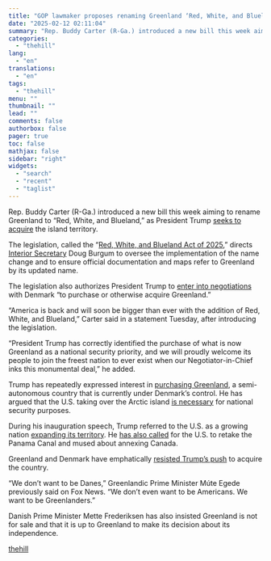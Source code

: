 ```yaml
---
title: "GOP lawmaker proposes renaming Greenland ‘Red, White, and Blueland’"
date: "2025-02-12 02:11:04"
summary: "Rep. Buddy Carter (R-Ga.) introduced a new bill this week aiming to rename Greenland to “Red, White, and Blueland,” as President Trump seeks to acquire the island territory. The legislation, called the “Red, White, and Blueland Act of 2025,” directs Interior Secretary Doug Burgum to oversee the implementation of the..."
categories:
  - "thehill"
lang:
  - "en"
translations:
  - "en"
tags:
  - "thehill"
menu: ""
thumbnail: ""
lead: ""
comments: false
authorbox: false
pager: true
toc: false
mathjax: false
sidebar: "right"
widgets:
  - "search"
  - "recent"
  - "taglist"
---
```


Rep. Buddy Carter (R-Ga.) introduced a new bill this week aiming to rename Greenland to “Red, White, and Blueland,” as President Trump [seeks to acquire](https://thehill.com/policy/defense/5074900-trump-provokes-anxieties-with-greenland-panama-canal-military-talk/) the island territory.

The legislation, called the “[Red, White, and Blueland Act of 2025](https://buddycarter.house.gov/news/documentsingle.aspx?DocumentID=15398),” directs [Interior Secretary](https://thehill.com/policy/energy-environment/5117068-senate-confirms-doug-burgum-interior-secretary/) Doug Burgum to oversee the implementation of the name change and to ensure official documentation and maps refer to Greenland by its updated name.

The legislation also authorizes President Trump to [enter into negotiations](https://thehill.com/homenews/administration/5097789-trump-greenland-international-security/) with Denmark “to purchase or otherwise acquire Greenland.”

“America is back and will soon be bigger than ever with the addition of Red, White, and Blueland,” Carter said in a statement Tuesday, after introducing the legislation.

“President Trump has correctly identified the purchase of what is now Greenland as a national security priority, and we will proudly welcome its people to join the freest nation to ever exist when our Negotiator-in-Chief inks this monumental deal,” he added.

Trump has repeatedly expressed interest in [purchasing Greenland](https://thehill.com/homenews/administration/5072757-trump-second-term-imperialism/), a semi-autonomous country that is currently under Denmark’s control. He has argued that the U.S. taking over the Arctic island [is necessary](https://thehill.com/homenews/administration/5053319-trump-greenland-purchase/) for national security purposes.

During his inauguration speech, Trump referred to the U.S. as a growing nation [expanding its territory](https://thehill.com/homenews/5080121-trump-expansion-greenland-canada-panama-leaders/). He [has also called](https://thehill.com/homenews/administration/5058013-trump-purchase-canada-panama-canal/) for the U.S. to retake the Panama Canal and mused about annexing Canada.

Greenland and Denmark have emphatically [resisted Trump’s push](https://thehill.com/policy/international/5091212-greenland-donald-trump-expansion-proposal/) to acquire the country.

“We don’t want to be Danes,” Greenlandic Prime Minister Múte Egede previously said on Fox News. “We don’t even want to be Americans. We want to be Greenlanders.”

Danish Prime Minister Mette Frederiksen has also insisted Greenland is not for sale and that it is up to Greenland to make its decision about its independence.

[thehill](https://thehill.com/homenews/house/5138543-buddy-carter-donald-trump-greenland-name-change/)

